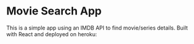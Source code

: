 # Movie Search App
This is a simple app using an IMDB API to find movie/series details. Built with React and deployed on heroku:
